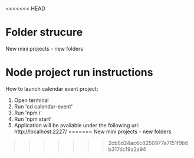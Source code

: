 <<<<<<< HEAD
# Folder strucure
New mini projects - new folders

# Node project run instructions
How to launch calendar event project:
1. Open terminal
2. Run 'cd calendar-event'
3. Run 'npm i'
4. Run 'npm start'
5. Application will be available under the following url: http://localhost:2227/
=======
                                                 New mini projects - new folders
>>>>>>> 2cb8d24ac6c8250977a7151f9b6b317dc19a2a94
